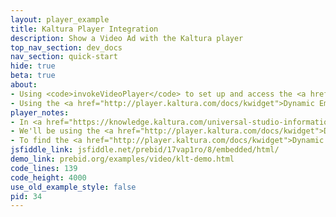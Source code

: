 ```yaml
---
layout: player_example
title: Kaltura Player Integration
description: Show a Video Ad with the Kaltura player
top_nav_section: dev_docs
nav_section: quick-start
hide: true
beta: true
about:
- Using <code>invokeVideoPlayer</code> to set up and access the <a href="http://player.kaltura.com/docs/">Kaltura player</a> instance.
- Using the <a href="http://player.kaltura.com/docs/kwidget">Dynamic Embed</a> integration method with the <a href="http://player.kaltura.com/docs/">Kaltura player</a>.
player_notes:
- In <a href="https://knowledge.kaltura.com/universal-studio-information-guide">Kaltura Studio</a>, enable the advertising plugin you want to use. For this demo we'll be using the VAST 3.0 plugin.
- We'll be using the <a href="http://player.kaltura.com/docs/kwidget">Dynamic Embed</a> method to add the player to the page. We need to customize the player on the page, so the auto embed method will not work.
- To find the <a href="http://player.kaltura.com/docs/kwidget">Dynamic Embed</a> code for your player, go to the <b>content</b> tab in <a href="https://knowledge.kaltura.com/universal-studio-information-guide">Kaltura Studio</a> and select the <b>Preview and Embed</b> action. Click <b>Show Advanced Options</b> to see more embedding options, and select <b>Dynamic Embed</b> from the dropdown menu.
jsfiddle_link: jsfiddle.net/prebid/17vap1ro/8/embedded/html/
demo_link: prebid.org/examples/video/klt-demo.html
code_lines: 139
code_height: 4000
use_old_example_style: false
pid: 34
---
```

